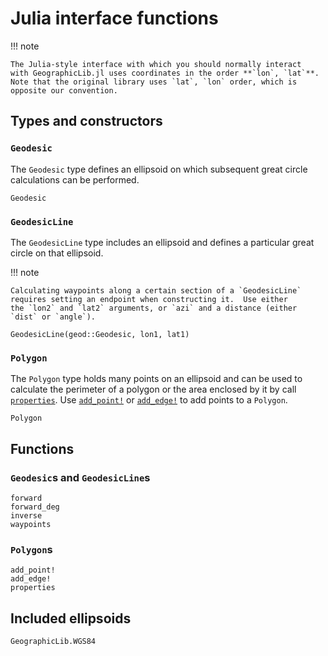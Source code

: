 # Julia interface functions

!!! note

    The Julia-style interface with which you should normally interact
    with GeographicLib.jl uses coordinates in the order **`lon`, `lat`**.
    Note that the original library uses `lat`, `lon` order, which is
    opposite our convention.


## Types and constructors

### `Geodesic`
The `Geodesic` type defines an ellipsoid on which subsequent great circle
calculations can be performed.

```@docs
Geodesic
```

### `GeodesicLine`
The `GeodesicLine` type includes an ellipsoid and defines a particular great
circle on that ellipsoid.

!!! note

    Calculating waypoints along a certain section of a `GeodesicLine`
    requires setting an endpoint when constructing it.  Use either
    the `lon2` and `lat2` arguments, or `azi` and a distance (either
    `dist` or `angle`).

```@docs
GeodesicLine(geod::Geodesic, lon1, lat1)
```

### `Polygon`
The `Polygon` type holds many points on an ellipsoid and can be used to
calculate the perimeter of a polygon or the area enclosed by it by call
[`properties`](@ref).  Use [`add_point!`](@ref) or [`add_edge!`](@ref)
to add points to a `Polygon`.

```@docs
Polygon
```

## Functions
### `Geodesic`s and `GeodesicLine`s
```@docs
forward
forward_deg
inverse
waypoints
```

### `Polygon`s
```@docs
add_point!
add_edge!
properties
```

## Included ellipsoids
```@docs
GeographicLib.WGS84
```
